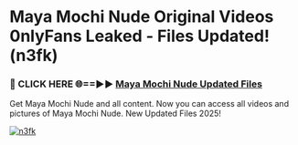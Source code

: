 # Maya Mochi Nude Original Videos 0nlyFans Leaked - Files Updated! (n3fk)

<h3>🔴 CLICK HERE 🌐==►► <a href="https://tinyurl.com/y5r63du9" rel="nofollow">Maya Mochi Nude Updated Files</a></h3>

Get Maya Mochi Nude and all content. Now you can access all videos and pictures of Maya Mochi Nude. New Updated Files 2025!

[![n3fk](https://i.imgur.com/UVo9nyh.gif)](https://tinyurl.com/y5r63du9)
